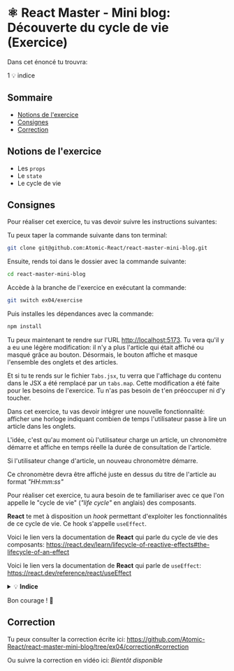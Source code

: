 # ⚛️ React Master - Mini blog: Découverte du cycle de vie (Exercice)

Dans cet énoncé tu trouvra:

1 💡 indice

## Sommaire

<!-- no toc -->
-   [Notions de l'exercice](#notions-de-lexercice)
-   [Consignes](#consignes)
-   [Correction](#correction)

## Notions de l'exercice

-   Les `props`
-   Le `state`
-   Le cycle de vie

## Consignes

Pour réaliser cet exercice, tu vas devoir suivre les instructions suivantes:

Tu peux taper la commande suivante dans ton terminal:

```bash
git clone git@github.com:Atomic-React/react-master-mini-blog.git
```

Ensuite, rends toi dans le dossier avec la commande suivante:

```bash
cd react-master-mini-blog
```

Accède à la branche de l'exercice en exécutant la commande:

```bash
git switch ex04/exercise
```

Puis installes les dépendances avec la commande:

```bash
npm install
```

Tu peux maintenant te rendre sur l'URL <http://localhost:5173>. Tu vera qu'il y a eu une légère modification: il n'y a plus l'article qui était affiché ou masqué grâce au bouton. Désormais, le bouton affiche et masque l'ensemble des onglets et des articles.

Et si tu te rends sur le fichier `Tabs.jsx`, tu verra que l'affichage du contenu dans le JSX a été remplacé par un `tabs.map`. Cette modification a été faite pour les besoins de l'exercice. Tu n'as pas besoin de t'en préoccuper ni d'y toucher.

Dans cet exercice, tu vas devoir intégrer une nouvelle fonctionnalité: afficher une horloge indiquant combien de temps l'utilisateur passe à lire un article dans les onglets.

L'idée, c'est qu'au moment où l'utilisateur charge un article, un chronomètre démarre et affiche en temps réelle la durée de consultation de l'article.

Si l'utilisateur change d'article, un nouveau chronomètre démarre.

Ce chronomètre devra être affiché juste en dessus du titre de l'article au format _"HH:mm:ss"_

Pour réaliser cet exercice, tu aura besoin de te familiariser avec ce que l'on appelle le "cycle de vie" (_"life cycle"_ en anglais) des composants.

**React** te met à disposition un _hook_ permettant d'exploiter les fonctionnalités de ce cycle de vie. Ce hook s'appelle `useEffect`.

Voici le lien vers la documentation de **React** qui parle du cycle de vie des composants: <https://react.dev/learn/lifecycle-of-reactive-effects#the-lifecycle-of-an-effect>

Voici le lien vers la documentation de **React** qui parle de `useEffect`: <https://react.dev/reference/react/useEffect>

<details>
 <summary>💡 <b>Indice</b></summary>

 > Si tu te rends compte que l'état de ton horloge ne se met pas à jour correctement, retourne sur la documentation du `useState`.
 >
 > Ceci peut t'aider: <https://react.dev/reference/react/useState#updating-state-based-on-the-previous-state>

</details>

Bon courage ! 💪

## Correction

Tu peux consulter la correction écrite ici: <https://github.com/Atomic-React/react-master-mini-blog/tree/ex04/correction#correction>

Ou suivre la correction en vidéo ici: _Bientôt disponible_
